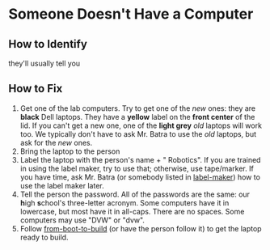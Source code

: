# Someone Doesn't Have a Computer

## How to Identify

they'll usually tell you

## How to Fix

1) Get one of the lab computers. Try to get one of the *new* ones: they are **black** Dell laptops. They have a **yellow** label on the **front center** of the lid. If you can't get a new one, one of the **light grey** *old* laptops will work too.
	We typically don't have to ask Mr. Batra to use the *old* laptops, but ask for the *new* ones.
2) Bring the laptop to the person
3) Label the laptop with the person's name + " Robotics". If you are trained in using the label maker, try to use that; otherwise, use tape/marker.
	If you have time, ask Mr. Batra (or somebody listed in [label-maker](../../people-to-ask-about-things/label-maker.md)) how to use the label maker later. 
4) Tell the person the password. All of the passwords are the same: our **h**igh **s**chool's three-letter acronym. Some computers have it in lowercase, but most have it in all-caps. There are no spaces. Some computers may use "DVW" or "dvw".
5) Follow [from-boot-to-build](../../processes/from-boot-to-build.md) (or have the person follow it) to get the laptop ready to build.